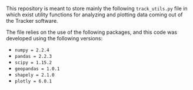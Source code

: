 This repository is meant to store mainly the following `track_utils.py` file in which exist utility functions for analyzing and plotting data coming out of the Tracker software.

The file relies on the use of the following packages, and this code was developed using the following versions:
- `numpy = 2.2.4`
- `pandas = 2.2.3`
- `scipy = 1.15.2`
- `geopandas = 1.0.1`
- `shapely = 2.1.0`
- `plotly = 6.0.1`